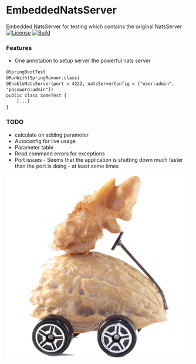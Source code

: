 # EmbeddedNatsServer
Embedded NatsServer for testing which contains the original NatsServer
[![License][License-Image]][License-Url]
[![Build][Build-Status-Image]][Build-Status-Url] 

### Features
* One annotation to setup server the powerful nats server
```
@SpringBootTest
@RunWith(SpringRunner.class)
@EnableNatsServer(port = 4222, natsServerConfig = {"user:admin", "password:admin"})
public class SomeTest {
    [...]
}
```

### TODO
* calculate on adding parameter
* Autoconfig for live usage
* Parameter table
* Read command errors for exceptions
* Port issues - Seems that the application is shutting down much faster than the port is doing - at least some times

![EmbeddedNatsServer](src/test/resources/banner.png "EmbeddedNatsServer")

[License-Url]: https://www.apache.org/licenses/LICENSE-2.0
[License-Image]: https://img.shields.io/badge/License-Apache2-blue.svg
[github-release]: https://github.com/YunaBraska/EmbeddedNatsServer
[Build-Status-Url]: https://travis-ci.org/YunaBraska/EmbeddedNatsServer
[Build-Status-Image]: https://travis-ci.org/YunaBraska/EmbeddedNatsServer.svg?branch=master
